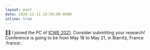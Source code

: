 ```yaml
---
layout: post
date: 2020-11-11 15:59:00-0400
inline: true
---
```


:man_technologist: I joined the PC of [ICWE 2021](https://icwe2021.webengineering.org/organization/program-committee/). Consider submitting your research! Conference is going to be from May 18 to May 21, in Biarritz, France :france:.
